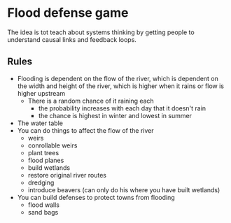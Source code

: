 # Flood defense game

The idea is tot teach about systems thinking by getting people to understand causal links and feedback loops.

## Rules

- Flooding is dependent on the flow of the river, which is dependent on the width and height of the river, which is higher when it rains or flow is higher upstream
    - There is a random chance of it raining each
        - the probability increases with each day that it doesn't rain
        - the chance is highest in winter and lowest in summer
- The water table 
- You can do things to affect the flow of the river
    - weirs
    - conrollable weirs
    - plant trees
    - flood planes
    - build wetlands
    - restore original river routes
    - dredging
    - introduce beavers (can only do his where you have built wetlands)
- You can build defenses to protect towns from flooding
    - flood walls
    - sand bags